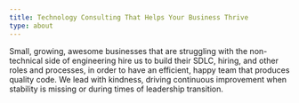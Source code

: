 ```yaml
---
title: Technology Consulting That Helps Your Business Thrive
type: about
---
```


Small, growing, awesome businesses that are struggling with the non-technical side of engineering hire us to build their SDLC, hiring, and other roles and processes, in order to have an efficient, happy team that produces quality code. We lead with kindness, driving continuous improvement when stability is missing or during times of leadership transition.
